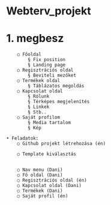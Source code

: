 # Webterv_projekt

# 1. megbesz
		○ Főoldal
			§ Fix position
			§ Landing page
		○ Regisztrációs oldal
			§ Beviteli mezőket
		○ Termékek oldal
			§ Táblázatos megoldás
		○ Kapcsolat oldal
			§ Rólunk
			§ Térképes megjelenítés
			§ Linkek
			§ Stb..
		○ Saját profilom
			§ Media tartalom
			§ Kép
		
	• Feladatok:
		○ Github projekt létrehozása (én)

		○ Template kiválasztás
	
	
		○ Nav menu (Dani)
		○ Fő oldal (Dani)
		○ Regisztrációs oldal (én)
		○ Kapcsolat oldal (Dani)
		○ Termékek (Dani)
		○ Saját profil (én)
